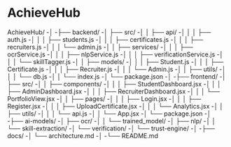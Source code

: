 # AchieveHub
AchieveHub/
-│
-├── backend/
-│   ├── src/
-│   │   ├── api/
-│   │   │   ├── auth.js
-│   │   │   ├── students.js
-│   │   │   ├── certificates.js
-│   │   │   ├── recruiters.js
-│   │   │   └── admin.js
-│   │   ├── services/
-│   │   │   ├── ocrService.js
-│   │   │   ├── nlpService.js
-│   │   │   ├── verificationService.js
-│   │   │   └── skillTagger.js
-│   │   ├── models/
-│   │   │   ├── Student.js
-│   │   │   ├── Certificate.js
-│   │   │   ├── Recruiter.js
-│   │   │   └── Admin.js
-│   │   ├── utils/
-│   │   │   └── db.js
-│   │   └── index.js
-│   └── package.json
-│
-├── frontend/
-│   ├── src/
-│   │   ├── components/
-│   │   │   ├── StudentDashboard.jsx
-│   │   │   ├── AdminDashboard.jsx
-│   │   │   ├── RecruiterDashboard.jsx
-│   │   │   └── PortfolioView.jsx
-│   │   ├── pages/
-│   │   │   ├── Login.jsx
-│   │   │   ├── Register.jsx
-│   │   │   ├── UploadCertificate.jsx
-│   │   │   └── Analytics.jsx
-│   │   ├── utils/
-│   │   │   └── api.js
-│   │   └── App.jsx
-│   └── package.json
-│
-├── ai-models/
-│   ├── ocr/
-│   │   └── trained_model/
-│   ├── nlp/
-│   │   └── skill-extraction/
-│   └── verification/
-│       └── trust-engine/
-│
-├── docs/
-│   └── architecture.md
-│
-└── README.md
